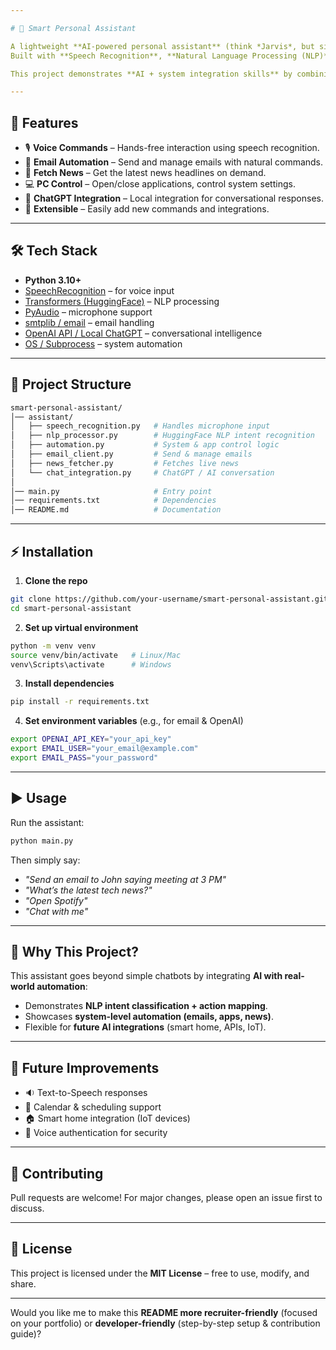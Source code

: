 ```yaml
---

# 🧠 Smart Personal Assistant

A lightweight **AI-powered personal assistant** (think *Jarvis*, but simpler).
Built with **Speech Recognition**, **Natural Language Processing (NLP)**, and **System Automation**.

This project demonstrates **AI + system integration skills** by combining voice control with intelligent automation.

---
```


## 🚀 Features

* 🎙 **Voice Commands** – Hands-free interaction using speech recognition.
* 📧 **Email Automation** – Send and manage emails with natural commands.
* 📰 **Fetch News** – Get the latest news headlines on demand.
* 💻 **PC Control** – Open/close applications, control system settings.
* 🤖 **ChatGPT Integration** – Local integration for conversational responses.
* 🔌 **Extensible** – Easily add new commands and integrations.

---

## 🛠 Tech Stack

* **Python 3.10+**
* [SpeechRecognition](https://pypi.org/project/SpeechRecognition/) – for voice input
* [Transformers (HuggingFace)](https://huggingface.co/transformers/) – NLP processing
* [PyAudio](https://pypi.org/project/PyAudio/) – microphone support
* [smtplib / email](https://docs.python.org/3/library/smtplib.html) – email handling
* [OpenAI API / Local ChatGPT](https://platform.openai.com/) – conversational intelligence
* [OS / Subprocess](https://docs.python.org/3/library/subprocess.html) – system automation

---

## 📂 Project Structure

```bash
smart-personal-assistant/
│── assistant/
│   ├── speech_recognition.py   # Handles microphone input
│   ├── nlp_processor.py        # HuggingFace NLP intent recognition
│   ├── automation.py           # System & app control logic
│   ├── email_client.py         # Send & manage emails
│   ├── news_fetcher.py         # Fetches live news
│   └── chat_integration.py     # ChatGPT / AI conversation
│
│── main.py                     # Entry point
│── requirements.txt            # Dependencies
│── README.md                   # Documentation
```

---

## ⚡ Installation

1. **Clone the repo**

```bash
git clone https://github.com/your-username/smart-personal-assistant.git
cd smart-personal-assistant
```

2. **Set up virtual environment**

```bash
python -m venv venv
source venv/bin/activate   # Linux/Mac
venv\Scripts\activate      # Windows
```

3. **Install dependencies**

```bash
pip install -r requirements.txt
```

4. **Set environment variables** (e.g., for email & OpenAI)

```bash
export OPENAI_API_KEY="your_api_key"
export EMAIL_USER="your_email@example.com"
export EMAIL_PASS="your_password"
```

---

## ▶️ Usage

Run the assistant:

```bash
python main.py
```

Then simply say:

* *"Send an email to John saying meeting at 3 PM"*
* *"What’s the latest tech news?"*
* *"Open Spotify"*
* *"Chat with me"*

---

## 🌟 Why This Project?

This assistant goes beyond simple chatbots by integrating **AI with real-world automation**:

* Demonstrates **NLP intent classification + action mapping**.
* Showcases **system-level automation (emails, apps, news)**.
* Flexible for **future AI integrations** (smart home, APIs, IoT).

---

## 📌 Future Improvements

* 🔉 Text-to-Speech responses
* 📅 Calendar & scheduling support
* 🏠 Smart home integration (IoT devices)
* 🔐 Voice authentication for security

---

## 🤝 Contributing

Pull requests are welcome! For major changes, please open an issue first to discuss.

---

## 📜 License

This project is licensed under the **MIT License** – free to use, modify, and share.

---

Would you like me to make this **README more recruiter-friendly** (focused on your portfolio) or **developer-friendly** (step-by-step setup & contribution guide)?
